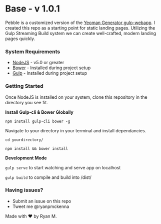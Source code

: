 # Base - v 1.0.1 #

Pebble is a customized version of the [Yeoman Generator gulp-webapp](https://github.com/yeoman/generator-gulp-webapp). I created this repo as a starting point for static landing pages. Utilizing the Gulp Streaming Build system we can create well-crafted, modern landing pages quickly.

### System Requirements ###

* [NodeJS](https://nodejs.org/en/) - v5.0 or greater
* [Bower](http://bower.io/) - Installed during project setup
* [Gulp](http://gulpjs.com/) - Installed during project setup

### Getting Started ###

Once NodeJS is installed on your system, clone this repository in the directory you see fit.

**Install Gulp-cli & Bower Globally**

`npm install gulp-cli bower -g`

Navigate to your directory in your terminal and install dependancies.

`cd yourdirectory/`

`npm install && bower install`

**Development Mode**

`gulp serve` to start watching and serve app on localhost

`gulp build` to compile and build into /dist/


### Having issues? ###

* Submit an issue on this repo
* Tweet me @ryanpmckenna

Made with ♥ by Ryan M.